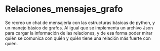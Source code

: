 # Relaciones_mensajes_grafo
Se recreo un chat de mensajería con las estructuras básicas de python, y un manejo básico de grafos. Al igual que se implementa un archivo Json para cargar la información de las relaciones, y de esa forma poder mirar quién se comunica con quién y quién tiene una relación más fuerte con quién. 

